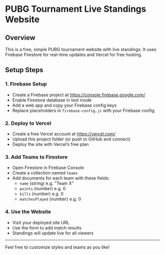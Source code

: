 # PUBG Tournament Live Standings Website

## Overview
This is a free, simple PUBG tournament website with live standings. It uses Firebase Firestore for real-time updates and Vercel for free hosting.

## Setup Steps

### 1. Firebase Setup
- Create a Firebase project at https://console.firebase.google.com/
- Enable Firestore database in test mode
- Add a web app and copy your Firebase config keys
- Replace placeholders in `firebase-config.js` with your Firebase config

### 2. Deploy to Vercel
- Create a free Vercel account at https://vercel.com/
- Upload this project folder (or push to GitHub and connect)
- Deploy the site with Vercel’s free plan

### 3. Add Teams to Firestore
- Open Firestore in Firebase Console
- Create a collection named `teams`
- Add documents for each team with these fields:
  - `name` (string) e.g. "Team X"
  - `points` (number) e.g. 0
  - `kills` (number) e.g. 0
  - `matchesPlayed` (number) e.g. 0

### 4. Use the Website
- Visit your deployed site URL
- Use the form to add match results
- Standings will update live for all viewers

---
Feel free to customize styles and teams as you like!
